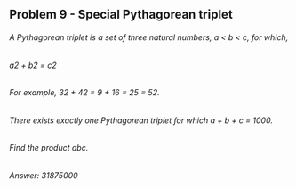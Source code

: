 ## Problem 9 - Special Pythagorean triplet

###### A Pythagorean triplet is a set of three natural numbers, a < b < c, for which,

###### a2 + b2 = c2
###### For example, 32 + 42 = 9 + 16 = 25 = 52.

###### There exists exactly one Pythagorean triplet for which a + b + c = 1000.
###### Find the product abc.

###### Answer: 31875000
